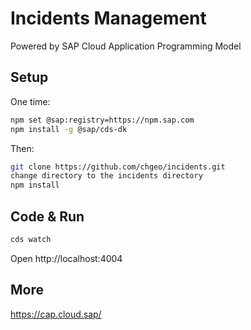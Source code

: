 # Incidents Management
Powered by SAP Cloud Application Programming Model

## Setup
One time:
```sh
npm set @sap:registry=https://npm.sap.com
npm install -g @sap/cds-dk
```

Then:
```sh
git clone https://github.com/chgeo/incidents.git
change directory to the incidents directory
npm install
```

## Code & Run
```sh
cds watch
```

Open http://localhost:4004


## More
https://cap.cloud.sap/
